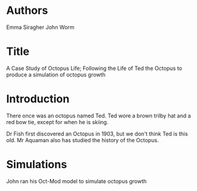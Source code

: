 # Authors
Emma Siragher
John Worm

# Title
A Case Study of Octopus Life; Following the Life of Ted the Octopus to produce a simulation of octopus growth

# Introduction
There once was an octopus named Ted. Ted wore a brown trilby hat 
and a red bow tie, except for when he is skiing.

Dr Fish first discovered an Octopus in 1903, but we don't think Ted 
is this old.
Mr Aquaman also has studied the history of the Octopus.

# Simulations
John ran his Oct-Mod model to simulate octopus growth
